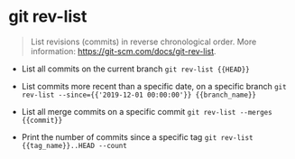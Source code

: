 # git rev-list
> List revisions (commits) in reverse chronological order.
> More information: <https://git-scm.com/docs/git-rev-list>.

- List all commits on the current branch
`git rev-list {{HEAD}}`

- List commits more recent than a specific date, on a specific branch
`git rev-list --since={{'2019-12-01 00:00:00'}} {{branch_name}}`

- List all merge commits on a specific commit
`git rev-list --merges {{commit}}`

- Print the number of commits since a specific tag
`git rev-list {{tag_name}}..HEAD --count`
